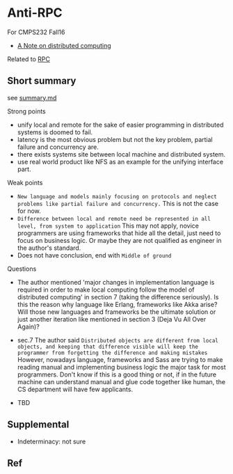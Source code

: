 # Anti-RPC

For CMPS232 Fall16

- [A Note on distributed computing](http://citeseerx.ist.psu.edu/viewdoc/summary?doi=10.1.1.41.7628)

Related to [RPC](../rpc)

## Short summary

see [summary.md](summary.md)

Strong points

- unify local and remote for the sake of easier programming in distributed systems is doomed to fail.
- latency is the most obvious problem but not the key problem, partial failure and concurrency are.
- there exists systems site between local machine and distributed system.
- use real world product like NFS as an example for the unifying interface part.

Weak points

- `New language and models mainly focusing on protocols and neglect problems like partial failure and concurrency.` This is not the case for now.
- `Difference between local and remote need be represented in all level, from system to application` This may not apply, novice programmers are using frameworks
that hide all the detail, just need to focus on business logic. Or maybe they are not qualified as engineer in the author's standard.
- Does not have conclusion, end with `Middle of ground`

Questions

- The author mentioned 'major changes in implementation language is required in order to make local computing follow the model of distributed computing' in section 7 (taking the difference seriously). Is this the reason why language like Erlang, frameworks like Akka arise? Will those new languages and
frameworks be the ultimate solution or just another iteration like mentioned in section 3 (Deja Vu All Over Again)?

- sec.7 The author said `Distributed objects are different from local objects, and keeping that difference visible will keep the programmer from forgetting the difference and making mistakes` However, nowadays language, frameworks and Sass are trying to make reading manual and implementing business logic the major task for most programmers. Don't know if this is a good thing or not, if in the future machine can understand manual and glue code together like human, the CS department will have few applicants.

- TBD

## Supplemental

- Indeterminacy: not sure

## Ref
